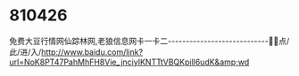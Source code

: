 # 810426
免费大豆行情网仙踪林网,老狼信息网卡一卡二----------------------------😤😤点/此/进/入/http://www.baidu.com/link?url=NoK8PT47PahMhFH8Vie_jnciyIKNTTtVBQKpill6udK&amp;wd
